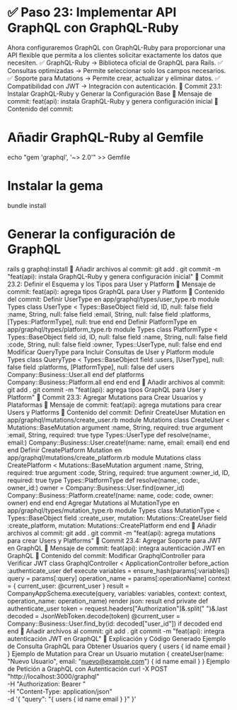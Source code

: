 # ✅ Paso 23: Implementar API GraphQL con GraphQL-Ruby

Ahora configuraremos GraphQL con GraphQL-Ruby para proporcionar una API flexible que permita a los clientes solicitar exactamente los datos que necesiten.
✅ GraphQL-Ruby → Biblioteca oficial de GraphQL para Rails.
✅ Consultas optimizadas → Permite seleccionar solo los campos necesarios.
✅ Soporte para Mutations → Permite crear, actualizar y eliminar datos.
✅ Compatibilidad con JWT → Integración con autenticación.
📌 Commit 23.1: Instalar GraphQL-Ruby y Generar la Configuración Base
🔹 Mensaje de commit:
feat(api): instala GraphQL-Ruby y genera configuración inicial
🔹 Contenido del commit:
# Añadir GraphQL-Ruby al Gemfile
echo "gem 'graphql', '~> 2.0'" >> Gemfile
# Instalar la gema
bundle install
# Generar la configuración de GraphQL
rails g graphql:install
🔹 Añadir archivos al commit:
git add .
git commit -m "feat(api): instala GraphQL-Ruby y genera configuración inicial"
📌 Commit 23.2: Definir el Esquema y los Tipos para User y Platform
🔹 Mensaje de commit:
feat(api): agrega tipos GraphQL para User y Platform
🔹 Contenido del commit:
Definir UserType en app/graphql/types/user_type.rb
module Types
class UserType < Types::BaseObject
field :id, ID, null: false
field :name, String, null: false
field :email, String, null: false
field :platforms, [Types::PlatformType], null: true
end
end
Definir PlatformType en app/graphql/types/platform_type.rb
module Types
class PlatformType < Types::BaseObject
field :id, ID, null: false
field :name, String, null: false
field :code, String, null: false
field :owner, Types::UserType, null: false
end
end
Modificar QueryType para Incluir Consultas de User y Platform
module Types
class QueryType < Types::BaseObject
field :users, [UserType], null: false
field :platforms, [PlatformType], null: false
    def users
      Company::Business::User.all
    end
    def platforms
      Company::Business::Platform.all
    end
end
end
🔹 Añadir archivos al commit:
git add .
git commit -m "feat(api): agrega tipos GraphQL para User y Platform"
📌 Commit 23.3: Agregar Mutations para Crear Usuarios y Plataformas
🔹 Mensaje de commit:
feat(api): agrega mutations para crear Users y Platforms
🔹 Contenido del commit:
Definir CreateUser Mutation en app/graphql/mutations/create_user.rb
module Mutations
class CreateUser < Mutations::BaseMutation
argument :name, String, required: true
argument :email, String, required: true
    type Types::UserType
    def resolve(name:, email:)
      Company::Business::User.create!(name: name, email: email)
    end
end
end
Definir CreatePlatform Mutation en app/graphql/mutations/create_platform.rb
module Mutations
class CreatePlatform < Mutations::BaseMutation
argument :name, String, required: true
argument :code, String, required: true
argument :owner_id, ID, required: true
    type Types::PlatformType
    def resolve(name:, code:, owner_id:)
      owner = Company::Business::User.find(owner_id)
      Company::Business::Platform.create!(name: name, code: code, owner: owner)
    end
end
end
Agregar Mutations al MutationType en app/graphql/types/mutation_type.rb
module Types
class MutationType < Types::BaseObject
field :create_user, mutation: Mutations::CreateUser
field :create_platform, mutation: Mutations::CreatePlatform
end
end
🔹 Añadir archivos al commit:
git add .
git commit -m "feat(api): agrega mutations para crear Users y Platforms"
📌 Commit 23.4: Agregar Soporte para JWT en GraphQL
🔹 Mensaje de commit:
feat(api): integra autenticación JWT en GraphQL
🔹 Contenido del commit:
Modificar GraphqlController para Verificar JWT
class GraphqlController < ApplicationController
before_action :authenticate_user
def execute
variables = ensure_hash(params[:variables])
query = params[:query]
operation_name = params[:operationName]
context = { current_user: @current_user }
    result = CompanyAppSchema.execute(query, variables: variables, context: context, operation_name: operation_name)
    render json: result
end
private
def authenticate_user
token = request.headers["Authorization"]&.split(" ")&.last
decoded = JsonWebToken.decode(token)
@current_user = Company::Business::User.find_by(id: decoded["user_id"]) if decoded
end
end
🔹 Añadir archivos al commit:
git add .
git commit -m "feat(api): integra autenticación JWT en GraphQL"
📝 Explicación y Código Generado
Ejemplo de Consulta GraphQL para Obtener Usuarios
query {
users {
id
name
email
}
}
Ejemplo de Mutation para Crear un Usuario
mutation {
createUser(name: "Nuevo Usuario", email: "nuevo@example.com") {
id
name
email
}
}
Ejemplo de Petición a GraphQL con Autenticación
curl -X POST "http://localhost:3000/graphql" \
 -H "Authorization: Bearer <TOKEN>" \
 -H "Content-Type: application/json" \
 -d '{ "query": "{ users { id name email } }" }'
